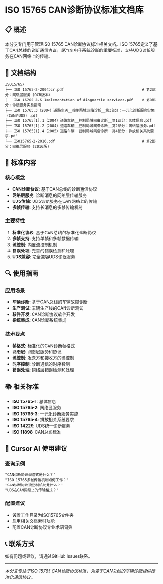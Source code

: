 # ISO 15765 CAN诊断协议标准文档库

## 📋 概述

本分支专门用于管理ISO 15765 CAN诊断协议标准相关文档。ISO 15765定义了基于CAN总线的诊断通信协议，是汽车电子系统诊断的重要标准，支持UDS诊断服务在CAN网络上的传输。

## 📁 文档结构

```
ISO15765/
├── ISO 15765-2-2004ocr.pdf                                    # 第2部分：网络层服务 (OCR版本)
├── ISO 15765-3.5 Implementation of diagnostic services.pdf    # 第3部分：诊断服务实施指南
├── ISO 15765.3（2004）道路车辆__控制局域网络诊断__第3部分：一元化诊断服务实施（CAN的UDS）.pdf
├── ISO 15765[1].1（2004）道路车辆__控制局域网络诊断__第1部分：总体信息.pdf
├── ISO 15765[1].2（2004）道路车辆__控制局域网络诊断__第2部分：网络层服务.pdf
├── ISO 15765[1].4（2005）道路车辆__控制局域网络诊断__第4部分：排放相关系统要求.pdf
└── ISO15765-2-2016.pdf                                        # 第2部分：网络层服务 (2016版)
```

## 🎯 标准内容

### 核心概念
- **CAN诊断协议**: 基于CAN总线的诊断通信协议
- **网络层服务**: 诊断消息的网络层传输服务
- **UDS传输**: UDS诊断服务在CAN网络上的传输
- **多帧传输**: 支持长消息的多帧传输机制

### 主要特性
1. **标准化协议**: 基于CAN总线的标准化诊断协议
2. **多帧支持**: 支持单帧和多帧数据传输
3. **流控制**: 内置流控制机制
4. **错误处理**: 完善的错误检测和处理
5. **UDS兼容**: 完全兼容UDS诊断服务

## 🔍 使用指南

### 应用场景
- **车辆诊断**: 基于CAN总线的车辆故障诊断
- **生产测试**: 车辆生产线的CAN诊断测试
- **软件开发**: CAN诊断协议软件开发
- **系统集成**: CAN诊断系统集成

### 技术要点
- **帧格式**: 标准化的CAN诊断帧格式
- **网络层**: 网络层服务和协议
- **流控制**: 发送方和接收方的流控制
- **时序控制**: 诊断通信的时序控制
- **错误处理**: 网络层错误检测和处理

## 📚 相关标准

- **ISO 15765-1**: 总体信息
- **ISO 15765-2**: 网络层服务
- **ISO 15765-3**: 一元化诊断服务实施
- **ISO 15765-4**: 排放相关系统要求
- **ISO 14229**: UDS统一诊断服务
- **ISO 11898**: CAN总线标准

## 🤖 Cursor AI 使用建议

### 查询示例
```
"CAN诊断协议帧格式是什么？"
"ISO 15765多帧传输机制如何工作？"
"CAN诊断协议流控制机制是什么？"
"UDS在CAN网络上的传输格式？"
```

### 配置建议
- 设置工作目录为ISO15765文件夹
- 启用相关文档索引功能
- 配置CAN诊断协议专业术语词典

## 📞 联系方式

如有问题或建议，请通过GitHub Issues联系。

---
*本分支专注于ISO 15765 CAN诊断协议标准，为基于CAN总线的车辆诊断提供标准化通信协议。*
